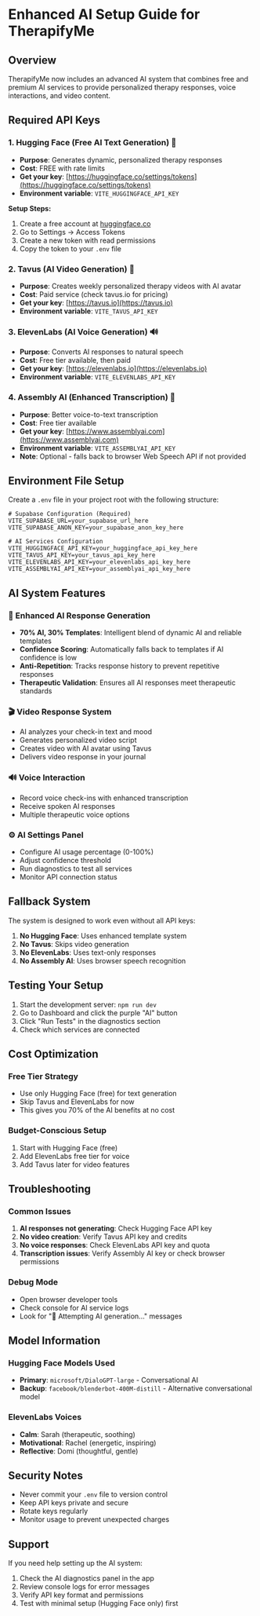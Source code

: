# Enhanced AI Setup Guide for TherapifyMe

## Overview

TherapifyMe now includes an advanced AI system that combines free and premium AI services to provide personalized therapy responses, voice interactions, and video content.

## Required API Keys

### 1. Hugging Face (Free AI Text Generation) 🤖

- **Purpose**: Generates dynamic, personalized therapy responses
- **Cost**: FREE with rate limits
- **Get your key**: [https://huggingface.co/settings/tokens](https://huggingface.co/settings/tokens)
- **Environment variable**: `VITE_HUGGINGFACE_API_KEY`

**Setup Steps:**

1. Create a free account at [huggingface.co](https://huggingface.co)
2. Go to Settings → Access Tokens
3. Create a new token with read permissions
4. Copy the token to your `.env` file

### 2. Tavus (AI Video Generation) 🎥

- **Purpose**: Creates weekly personalized therapy videos with AI avatar
- **Cost**: Paid service (check tavus.io for pricing)
- **Get your key**: [https://tavus.io](https://tavus.io)
- **Environment variable**: `VITE_TAVUS_API_KEY`

### 3. ElevenLabs (AI Voice Generation) 🔊

- **Purpose**: Converts AI responses to natural speech
- **Cost**: Free tier available, then paid
- **Get your key**: [https://elevenlabs.io](https://elevenlabs.io)
- **Environment variable**: `VITE_ELEVENLABS_API_KEY`

### 4. Assembly AI (Enhanced Transcription) 📝

- **Purpose**: Better voice-to-text transcription
- **Cost**: Free tier available
- **Get your key**: [https://www.assemblyai.com](https://www.assemblyai.com)
- **Environment variable**: `VITE_ASSEMBLYAI_API_KEY`
- **Note**: Optional - falls back to browser Web Speech API if not provided

## Environment File Setup

Create a `.env` file in your project root with the following structure:

```env
# Supabase Configuration (Required)
VITE_SUPABASE_URL=your_supabase_url_here
VITE_SUPABASE_ANON_KEY=your_supabase_anon_key_here

# AI Services Configuration
VITE_HUGGINGFACE_API_KEY=your_huggingface_api_key_here
VITE_TAVUS_API_KEY=your_tavus_api_key_here
VITE_ELEVENLABS_API_KEY=your_elevenlabs_api_key_here
VITE_ASSEMBLYAI_API_KEY=your_assemblyai_api_key_here
```

## AI System Features

### 🤖 Enhanced AI Response Generation

- **70% AI, 30% Templates**: Intelligent blend of dynamic AI and reliable templates
- **Confidence Scoring**: Automatically falls back to templates if AI confidence is low
- **Anti-Repetition**: Tracks response history to prevent repetitive responses
- **Therapeutic Validation**: Ensures all AI responses meet therapeutic standards

### 🎬 Video Response System

- AI analyzes your check-in text and mood
- Generates personalized video script
- Creates video with AI avatar using Tavus
- Delivers video response in your journal

### 🔊 Voice Interaction

- Record voice check-ins with enhanced transcription
- Receive spoken AI responses
- Multiple therapeutic voice options

### ⚙️ AI Settings Panel

- Configure AI usage percentage (0-100%)
- Adjust confidence threshold
- Run diagnostics to test all services
- Monitor API connection status

## Fallback System

The system is designed to work even without all API keys:

1. **No Hugging Face**: Uses enhanced template system
2. **No Tavus**: Skips video generation
3. **No ElevenLabs**: Uses text-only responses
4. **No Assembly AI**: Uses browser speech recognition

## Testing Your Setup

1. Start the development server: `npm run dev`
2. Go to Dashboard and click the purple "AI" button
3. Click "Run Tests" in the diagnostics section
4. Check which services are connected

## Cost Optimization

### Free Tier Strategy

- Use only Hugging Face (free) for text generation
- Skip Tavus and ElevenLabs for now
- This gives you 70% of the AI benefits at no cost

### Budget-Conscious Setup

1. Start with Hugging Face (free)
2. Add ElevenLabs free tier for voice
3. Add Tavus later for video features

## Troubleshooting

### Common Issues

1. **AI responses not generating**: Check Hugging Face API key
2. **No video creation**: Verify Tavus API key and credits
3. **No voice responses**: Check ElevenLabs API key and quota
4. **Transcription issues**: Verify Assembly AI key or check browser permissions

### Debug Mode

- Open browser developer tools
- Check console for AI service logs
- Look for "🤖 Attempting AI generation..." messages

## Model Information

### Hugging Face Models Used

- **Primary**: `microsoft/DialoGPT-large` - Conversational AI
- **Backup**: `facebook/blenderbot-400M-distill` - Alternative conversational model

### ElevenLabs Voices

- **Calm**: Sarah (therapeutic, soothing)
- **Motivational**: Rachel (energetic, inspiring)
- **Reflective**: Domi (thoughtful, gentle)

## Security Notes

- Never commit your `.env` file to version control
- Keep API keys private and secure
- Rotate keys regularly
- Monitor usage to prevent unexpected charges

## Support

If you need help setting up the AI system:

1. Check the AI diagnostics panel in the app
2. Review console logs for error messages
3. Verify API key format and permissions
4. Test with minimal setup (Hugging Face only) first
